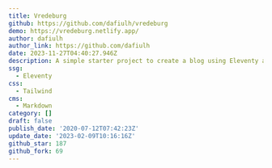 ```yaml
---
title: Vredeburg
github: https://github.com/dafiulh/vredeburg
demo: https://vredeburg.netlify.app/
author: dafiulh
author_link: https://github.com/dafiulh
date: 2023-11-27T04:40:27.946Z
description: A simple starter project to create a blog using Eleventy and Tailwind CSS
ssg:
  - Eleventy
css:
  - Tailwind
cms:
  - Markdown
category: []
draft: false
publish_date: '2020-07-12T07:42:23Z'
update_date: '2023-02-09T10:16:16Z'
github_star: 187
github_fork: 69
---
```


